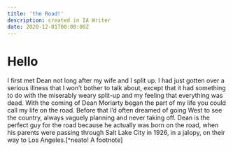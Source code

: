 ```yaml
---
title: 'the Road!'
description: created in IA Writer
date: 2020-12-01T00:00:00Z
---
```


# Hello
I first met Dean not long after my wife and I split up. I had just gotten over a serious illness that I won’t bother to talk about, except that it had something to do with the miserably weary split-up and my feeling that everything was dead. With the coming of Dean Moriarty began the part of my life you could call my life on the road. Before that I’d often dreamed of going West to see the country, always vaguely planning and never taking off. Dean is the perfect guy for the road because he actually was born on the road, when his parents were passing through Salt Lake City in 1926, in a jalopy, on their way to Los Angeles.[^neato! A footnote]